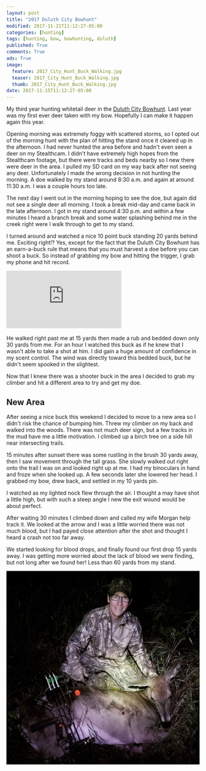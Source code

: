 ```yaml
---
layout: post
title: "2017 Duluth City Bowhunt"
modified: 2017-11-21T11:12:27-05:00
categories: [hunting]
tags: [hunting, bow, bowhunting, duluth]
published: True
comments: True
ads: True
image:
  feature: 2017_City_Hunt_Buck_Walking.jpg
  teaser: 2017_City_Hunt_Buck_Walking.jpg
  thumb: 2017_City_Hunt_Buck_Walking.jpg
date: 2017-11-15T11:12:27-05:00
---
```


My third year hunting whitetail deer in the <a target="_blank" href="https://www.bowhuntersalliance.org/">Duluth City Bowhunt</a>. Last year was my first ever deer taken with my bow. Hopefully I can make it happen again this year.

Opening morning was extremely foggy with scattered storms, so I opted out of the morning hunt with the plan of hitting the stand once it cleared up in the afternoon. I had never hunted the area before and hadn't even seen a deer on my Stealthcam. I didn't have extremely high hopes from the Stealthcam footage, but there were tracks and beds nearby so I new there were deer in the area. I pulled my SD card on my way back after not seeing any deer. Unfortunately I made the wrong decision in not hunting the morning. A doe walked by my stand around 8:30 a.m. and again at around 11:30 a.m. I was a couple hours too late.

The next day I went out in the morning hoping to see the doe, but again did not see a single deer all morning. I took a break mid-day and came back in the late afternoon. I got in my stand around 4:30 p.m. and within a few minutes I heard a branch break and some water splashing behind me in the creek right were I walk through to get to my stand.

I turned around and watched a nice 10 point buck standing 20 yards behind me. Exciting right!? Yes, except for the fact that the Duluth City Bowhunt has an earn-a-buck rule that means that you must harvest a doe before you can shoot a buck. So instead of grabbing my bow and hitting the trigger, I grab my phone and hit record.

<div class="video">
  <div class="video-wrapper">
      <iframe src="https://www.youtube.com/embed/hJZAk-syfUo?rel=0" frameborder="0" allowfullscreen></iframe>
  </div>
</div>

He walked right past me at 15 yards then made a rub and bedded down only 30 yards from me. For an hour I watched this buck as if he knew that I wasn't able to take a shot at him. I did gain a huge amount of confidence in my scent control. The wind was directly toward this bedded buck, but he didn't seem spooked in the slightest.

Now that I knew there was a shooter buck in the area I decided to grab my climber and hit a different area to try and get my doe.

## New Area

After seeing a nice buck this weekend I decided to move to a new area so I didn't risk the chance of bumping him. Threw my climber on my back and walked into the woods. There was not much deer sign, but a few tracks in the mud have me a little motivation. I climbed up a birch tree on a side hill near intersecting trails.

15 minutes after sunset there was some rustling in the brush 30 yards away, then I saw movement through the tall grass. She slowly walked out right onto the trail I was on and looked right up at me. I had my binoculars in hand and froze when she looked up. A few seconds later she lowered her head. I grabbed my bow, drew back, and settled in my 10 yards pin.

I watched as my lighted nock flew through the air. I thought a may have shot a little high, but with such a steep angle I new the exit wound would be about perfect.

After waiting 30 minutes I climbed down and called my wife Morgan help track it. We looked at the arrow and I was a little worried there was not much blood, but I had payed close attention after the shot and thought I heard a crash not too far away.

We started looking for blood drops, and finally found our first drop 15 yards away. I was getting more worried about the lack of blood we were finding, but not long after we found her! Less than 60 yards from my stand.

![Duluth City Hunt Doe](/images/2017_City_Hunt_Doe.jpg)

